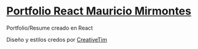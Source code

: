 # [Portfolio React Mauricio Mirmontes](https://mauriciomiramontes.github.io/react-portfolio/)

Portfolio/Resume creado en React 

Diseño y estilos credos por [CreativeTim](https://www.creative-tim.com/)

